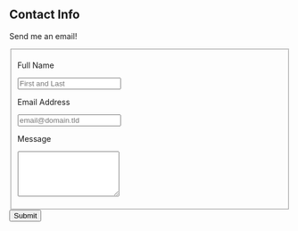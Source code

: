 ## Contact Info

Send me an email!

<form id="fs-frm" name="simple-contact-form" accept-charset="utf-8" action="https://formspree.io/f/xnqlgdad" method="post">
  <fieldset id="fs-frm-inputs">
  <p>
    <label for="full-name">Full Name</label>
    </p><p>
    <input type="text" name="name" id="full-name" placeholder="First and Last" required="">
    </p><p>
    <label for="email-address">Email Address</label>
    </p><p>
    <input type="email" name="_replyto" id="email-address" placeholder="email@domain.tld" required="">
    </p><p>
    <label for="message">Message</label>
    </p><p>
    <textarea rows="5" name="message" id="message" required=""></textarea>
    <input type="hidden" name="_subject" id="email-subject" value="Contact Form Submission">
  </fieldset>
  <input type="submit" value="Submit">
</form>

